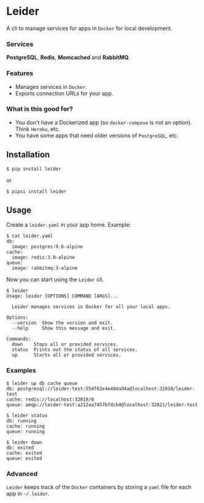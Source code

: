 # Leider

A cli to manage services for apps in `Docker` for local development.

### Services

**PostgreSQL**, **Redis**, **Memcached** and **RabbitMQ**.

### Features

- Manages services in `Docker`.
- Exports connection URLs for your app.

### What is this good for?

- You don't have a Dockerized app (so `docker-compose` is not an option). Think `Heroku`, etc.
- You have some apps that need older versions of `PostgreSQL`, etc.

## Installation

```
$ pip install leider
```

or

```
$ pipsi install leider
```

## Usage

Create a `leider.yaml` in your app home. Example:

```
$ cat leider.yaml
db:
  image: postgres:9.6-alpine
cache:
  image: redis:3.0-alpine
queue:
  image: rabbitmq:3-alpine
```

Now you can start using the `Leider` cli.

```
$ leider
Usage: leider [OPTIONS] COMMAND [ARGS]...

  Leider manages services in Docker for all your local apps.

Options:
  --version  Show the version and exit.
  --help     Show this message and exit.

Commands:
  down    Stops all or provided services.
  status  Prints out the status of all services.
  up      Starts all or provided services.
```


### Examples

```
$ leider up db cache queue
db: postgresql://leider-test:55df62e4e40da94a@localhost:32818/leider-test
cache: redis://localhost:32819/0
queue: amqp://leider-test:a212aa7457bfdcb4@localhost:32821/leider-test

$ leider status
db: running
cache: running
queue: running

$ leider down
db: exited
cache: exited
queue: exited
```

### Advanced

`Leider` keeps track of the `Docker` containers by storing a `yaml` file for each app in `~/.leider`.
